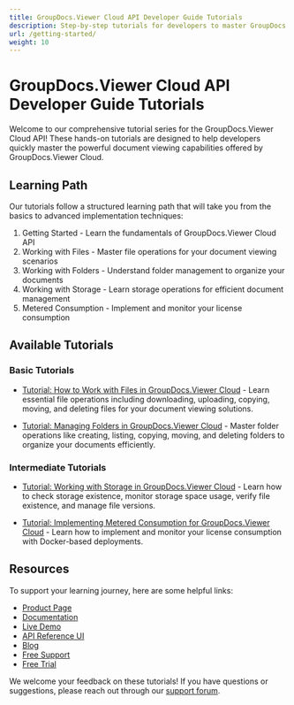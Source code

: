 ```yaml
---
title: GroupDocs.Viewer Cloud API Developer Guide Tutorials
description: Step-by-step tutorials for developers to master GroupDocs.Viewer Cloud API capabilities from basic to advanced features
url: /getting-started/
weight: 10
---
```


# GroupDocs.Viewer Cloud API Developer Guide Tutorials

Welcome to our comprehensive tutorial series for the GroupDocs.Viewer Cloud API! These hands-on tutorials are designed to help developers quickly master the powerful document viewing capabilities offered by GroupDocs.Viewer Cloud.

## Learning Path

Our tutorials follow a structured learning path that will take you from the basics to advanced implementation techniques:

1. Getting Started - Learn the fundamentals of GroupDocs.Viewer Cloud API
2. Working with Files - Master file operations for your document viewing scenarios
3. Working with Folders - Understand folder management to organize your documents
4. Working with Storage - Learn storage operations for efficient document management
5. Metered Consumption - Implement and monitor your license consumption

## Available Tutorials

### Basic Tutorials

- [Tutorial: How to Work with Files in GroupDocs.Viewer Cloud](/getting-started/working-with-files/) - Learn essential file operations including downloading, uploading, copying, moving, and deleting files for your document viewing solutions.

- [Tutorial: Managing Folders in GroupDocs.Viewer Cloud](/getting-started/working-with-folder/) - Master folder operations like creating, listing, copying, moving, and deleting folders to organize your documents efficiently.

### Intermediate Tutorials

- [Tutorial: Working with Storage in GroupDocs.Viewer Cloud](/getting-started/working-with-storage/) - Learn how to check storage existence, monitor storage space usage, verify file existence, and manage file versions.

- [Tutorial: Implementing Metered Consumption for GroupDocs.Viewer Cloud](/getting-started/metered-consumption/) - Learn how to implement and monitor your license consumption with Docker-based deployments.

## Resources

To support your learning journey, here are some helpful links:

- [Product Page](https://products.groupdocs.cloud/viewer/)
- [Documentation](https://docs.groupdocs.cloud/viewer/)
- [Live Demo](https://products.groupdocs.app/viewer/family)
- [API Reference UI](https://reference.groupdocs.cloud/viewer/)
- [Blog](https://blog.groupdocs.cloud/categories/groupdocs.viewer-cloud-product-family/)
- [Free Support](https://forum.groupdocs.cloud/c/viewer/9)
- [Free Trial](https://dashboard.groupdocs.cloud/#/apps)

We welcome your feedback on these tutorials! If you have questions or suggestions, please reach out through our [support forum](https://forum.groupdocs.cloud/c/viewer/9).

